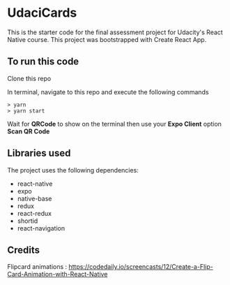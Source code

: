 # UdaciCards
This is the starter code for the final assessment project for Udacity's React Native course. This project was bootstrapped with Create React App.

## To run this code

Clone this repo

In terminal, navigate to this repo and execute the following commands

```
> yarn
> yarn start
```

Wait for **QRCode** to show on the terminal then use your **Expo Client** option **Scan QR Code**

## Libraries used

The project uses the following dependencies:

* react-native
* expo
* native-base
* redux
* react-redux
* shortid
* react-navigation

## Credits
Flipcard animations : https://codedaily.io/screencasts/12/Create-a-Flip-Card-Animation-with-React-Native
